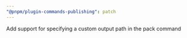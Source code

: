 ```yaml
---
"@pnpm/plugin-commands-publishing": patch
---
```


Add support for specifying a custom output path in the pack command
